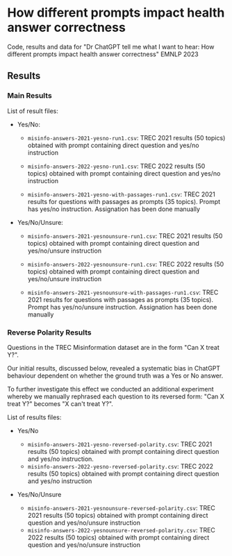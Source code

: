 # How different prompts impact health answer correctness

Code, results and data for "Dr ChatGPT tell me what I want to hear: How different prompts impact health answer correctness" EMNLP 2023


## Results


### Main Results
List of result files:

- Yes/No:
	- `misinfo-answers-2021-yesno-run1.csv`: TREC 2021 results (50 topics) obtained with prompt containing direct question and yes/no instruction

	- `misinfo-answers-2022-yesno-run1.csv`: TREC 2022 results (50 topics) obtained with prompt containing direct question and yes/no instruction

	- `misinfo-answers-2021-yesno-with-passages-run1.csv`: TREC 2021 results for questions with passages as prompts (35 topics). Prompt has yes/no instruction. Assignation has been done manually

- Yes/No/Unsure:
	- `misinfo-answers-2021-yesnounsure-run1.csv`: TREC 2021 results (50 topics) obtained with prompt containing direct question and yes/no/unsure instruction

	- `misinfo-answers-2022-yesnounsure-run1.csv`: TREC 2022 results (50 topics) obtained with prompt containing direct question and yes/no/unsure instruction

	- `misinfo-answers-2021-yesnounsure-with-passages-run1.csv`: TREC 2021 results for questions with passages as prompts (35 topics). Prompt has yes/no/unsure instruction. Assignation has been done manually

### Reverse Polarity Results

Questions in the TREC Misinformation dataset are in the form "Can X treat Y?".

Our initial results, discussed below, revealed a systematic bias in ChatGPT behaviour dependent on whether the ground truth was a Yes or No answer. 

To further investigate this effect we conducted an additional experiment whereby we manually rephrased each question to its reversed form: "Can X treat Y?" becomes "X can't treat Y?".

List of results files:

- Yes/No
	- `misinfo-answers-2021-yesno-reversed-polarity.csv`: TREC 2021 results (50 topics) obtained with prompt containing direct question and yes/no instruction.
	- `misinfo-answers-2022-yesno-reversed-polarity.csv`: TREC 2022 results (50 topics) obtained with prompt containing direct question and yes/no instruction


- Yes/No/Unsure

	- `misinfo-answers-2021-yesnounsure-reversed-polarity.csv`: TREC 2021 results (50 topics) obtained with prompt containing direct question and yes/no/unsure instruction
	- `misinfo-answers-2022-yesnounsure-reversed-polarity.csv`: TREC 2022 results (50 topics) obtained with prompt containing direct question and yes/no/unsure instruction


